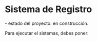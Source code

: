 <h1> Sistema de Registro</h1>
- estado del proyecto: en construcción.

Para ejecutar el sistemas, debes poner:

```npm install react´´´
